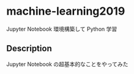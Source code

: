 # machine-learning2019

Jupyter Notebook 環境構築して Python 学習


## Description

Jupyter Notebook の超基本的なことをやってみた
